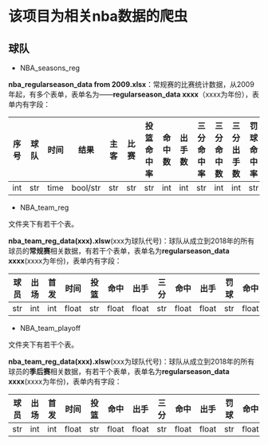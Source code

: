 # 该项目为相关nba数据的爬虫



## 球队

* NBA_seasons_reg

**nba_regularseason_data from 2009.xlsx**：常规赛的比赛统计数据，从2009年起，有多个表单，表单名为——**regularseason_data xxxx**（xxxx为年份），表单内有字段：

| 序号 | 球队 | 时间 |   结果   | 主客 | 比赛 | 投篮命中率 | 命中数 | 出手数 | 三分命中率 | 三分命中数 | 三分出手数 | 罚球命中率 | 罚球命中数 | 罚球出手数 | 篮板 | 前场篮板 | 后场篮板 | 助攻 | 抢断 | 盖帽 | 失误 | 犯规 | 得分 |
| :--: | :--: | :--: | :------: | :--: | :--: | :--------: | :----: | :----: | :--------: | :--------: | :--------: | :--------: | :--------: | :--------: | :--: | :------: | :------: | :--: | :--: | :--: | :--: | :--: | :--: |
| int  | str  | time | bool/str | str  | str  |    str     |  int   |  int   |    str     |    int     |    int     |    str     |    int     |    int     | int  |   int    |   int    | int  | int  | int  | int  | int  | int  |



* NBA_team_reg

文件夹下有若干个表。

**nba_team_reg_data(xxx).xlsw**(xxx为球队代号)：球队从成立到2018年的所有球员的**常规赛**相关数据，有若干个表单，表单名为**regularseason_data xxxx**(xxxx为年份)，表单内有字段：

| 球员 | 出场 | 首发 | 时间  | 投篮 | 命中  | 出手  | 三分 | 命中  | 出手  | 罚球 | 命中  | 出手  | 篮板  | 前场  | 后场  | 助攻  | 抢断  | 盖帽  | 失误  | 犯规  | 得分  |
| :--: | :--: | :--: | :---: | :--: | :---: | :---: | :--: | :---: | :---: | :--: | :---: | :---: | :---: | :---: | :---: | :---: | :---: | :---: | :---: | :---: | :---: |
| str  | int  | int  | float | str  | float | float | str  | float | float | str  | float | float | float | float | float | float | float | float | float | float | float |



* NBA_team_playoff

文件夹下有若干个表。

**nba_team_reg_data(xxx).xlsw**(xxx为球队代号)：球队从成立到2018年的所有球员的**季后赛**相关数据，有若干个表单，表单名为**regularseason_data xxxx**(xxxx为年份)，表单内有字段：

| 球员 | 出场 | 首发 | 时间  | 投篮 | 命中  | 出手  | 三分 | 命中  | 出手  | 罚球 | 命中  | 出手  | 篮板  | 前场  | 后场  | 助攻  | 抢断  | 盖帽  | 失误  | 犯规  | 得分  |
| :--: | :--: | :--: | :---: | :--: | :---: | :---: | :--: | :---: | :---: | :--: | :---: | :---: | :---: | :---: | :---: | :---: | :---: | :---: | :---: | :---: | :---: |
| str  | int  | int  | float | str  | float | float | str  | float | float | str  | float | float | float | float | float | float | float | float | float | float | float |

